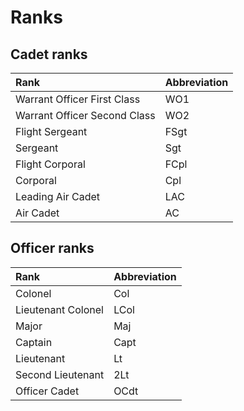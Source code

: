 # Ranks

## Cadet ranks

| Rank | Abbreviation |
| :--- | :--- |
| Warrant Officer First Class | WO1 |
| Warrant Officer Second Class | WO2 |
| Flight Sergeant | FSgt |
| Sergeant | Sgt |
| Flight Corporal | FCpl |
| Corporal | Cpl |
| Leading Air Cadet | LAC |
| Air Cadet | AC |

## Officer ranks

| Rank | Abbreviation |
| :--- | :--- |
| Colonel | Col |
| Lieutenant Colonel | LCol |
| Major | Maj |
| Captain | Capt |
| Lieutenant | Lt |
| Second Lieutenant | 2Lt |
| Officer Cadet | OCdt |

